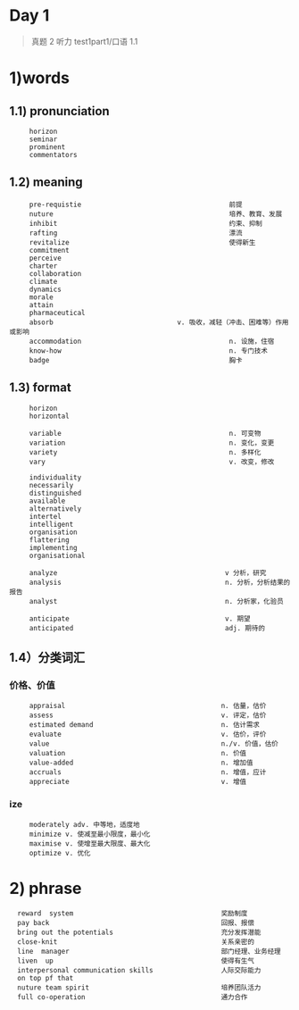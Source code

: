 # Day 1
> 真题 2 听力 test1part1/口语 1.1

# 1)words
## 1.1) pronunciation
         horizon
         seminar
         prominent
         commentators

## 1.2) meaning
         pre-requistie                                     前提
         nuture                                            培养、教育、发展
         inhibit                                           约束、抑制
         rafting                                           漂流
         revitalize                                        使得新生
         commitment
         perceive
         charter   
         collaboration
         climate 
         dynamics  
         morale
         attain 
         pharmaceutical
         absorb                               v. 吸收，减轻（冲击、困难等）作用或影响
         accommodation                                     n. 设施，住宿
         know-how                                          n. 专门技术
         badge                                             胸卡



## 1.3) format
         horizon            
         horizontal 

         variable                                          n. 可变物
         variation                                         n. 变化，变更
         variety                                           n. 多样化
         vary                                              v. 改变，修改

         individuality
         necessarily
         distinguished
         available
         alternatively
         intertel
         intelligent
         organisation
         flattering
         implementing
         organisational

         analyze                                          v 分析，研究
         analysis                                         n. 分析，分析结果的报告
         analyst                                          n. 分析家，化验员

         anticipate                                       v. 期望
         anticipated                                      adj. 期待的

## 1.4）分类词汇                        
### 价格、价值
         appraisal                                       n. 估量，估价
         assess                                          v. 评定，估价
         estimated demand                                n. 估计需求
         evaluate                                        v. 估价，评价
         value                                           n./v. 价值，估价
         valuation                                       n. 价值
         value-added                                     n. 增加值
         accruals                                        n. 增值，应计
         appreciate                                      v. 增值

### ize
         moderately adv. 中等地，适度地
         minimize v. 使减至最小限度，最小化
         maximise v. 使增至最大限度、最大化
         optimize v. 优化


# 2) phrase
      reward  system                                     奖励制度
      pay back                                           回报、报偿
      bring out the potentials                           充分发挥潜能
      close-knit                                         关系亲密的
      line  manager                                      部门经理、业务经理
      liven  up                                          使得有生气
      interpersonal communication skills                 人际交际能力
      on top pf that 
      nuture team spirit                                 培养团队活力 
      full co-operation                                  通力合作 

    




